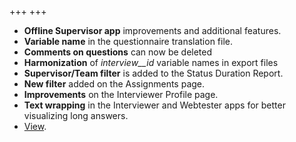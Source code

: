 +++
+++
- **Offline Supervisor app** improvements and additional features.
- **Variable name** in the questionnaire translation file.
- **Comments on questions** can now be deleted
- **Harmonization** of *interview__id* variable names in export files
- **Supervisor/Team filter** is added to the Status Duration Report.
- **New filter** added on the Assignments page.
- **Improvements** on the Interviewer Profile page.
- **Text wrapping** in the Interviewer and Webtester apps for better visualizing long answers.
- [View](/release-notes/version-18-10).